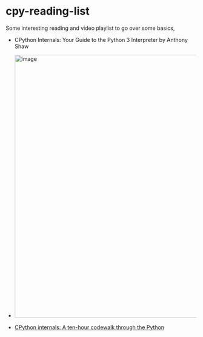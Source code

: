 # cpy-reading-list

Some interesting reading and video playlist to go over some basics,
- CPython Internals: Your Guide to the Python 3 Interpreter by Anthony Shaw
- <img width="691" alt="image" src="https://github.com/khac/cpy-reading-list/assets/25533953/484e44a5-353f-4474-822d-970adfee0314">

- [CPython internals: A ten-hour codewalk through the Python](https://www.youtube.com/playlist?list=PLzV58Zm8FuBL6OAv1Yu6AwXZrnsFbbR0S)
